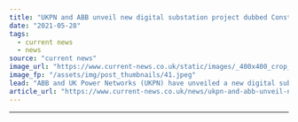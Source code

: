 ```yaml
---
title: "UKPN and ABB unveil new digital substation project dubbed Constellation"
date: "2021-05-28"
tags: 
  - current news
  - news
source: "current news"
image_url: "https://www.current-news.co.uk/static/images/_400x400_crop_center-center/solar_farm_UKPN.jpeg"
image_fp: "/assets/img/post_thumbnails/41.jpeg"
lead: "​ABB and UK Power Networks (UKPN) have unveiled a new digital substation protection and control project, which will enable more renewables to be integrated onto the grid."
article_url: "https://www.current-news.co.uk/news/ukpn-and-abb-unveil-new-digital-substation-project-dubbed-constellation?utm_source=rss-feeds&utm_medium=rss&utm_campaign=rss"
---
```


---
